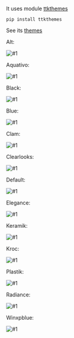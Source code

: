 It uses module [ttkthemes](https://github.com/RedFantom/ttkthemes)

```
pip install ttkthemes
```

See its [themes](https://github.com/RedFantom/ttkthemes/wiki/Themes)

Alt:

![#1](images/style-alt.png?raw=true)   

Aquativo:

![#1](images/style-aquativo.png?raw=true)   

Black:

![#1](images/style-black.png?raw=true)   

Blue:

![#1](images/style-blue.png?raw=true)   

Clam:

![#1](images/style-clam.png?raw=true)   

Clearlooks:

![#1](images/style-clearlooks.png?raw=true)   

Default:

![#1](images/style-default.png?raw=true)   

Elegance:

![#1](images/style-elegance.png?raw=true)   

Keramik:

![#1](images/style-keramik.png?raw=true)   

Kroc:

![#1](images/style-kroc.png?raw=true)   

Plastik:

![#1](images/style-plastik.png?raw=true)   

Radiance:

![#1](images/style-radiance.png?raw=true)   

Winxpblue:

![#1](images/style-winxpblue.png?raw=true)   
